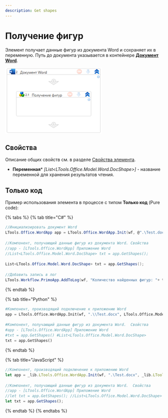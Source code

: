 ```yaml
---
description: Get shapes
---
```



# Получение фигур

Элемент получает данные фигур из документа Word и сохраняет их в переменную. Путь до документа указывается в контейнере [**Документ Word**](https://docs.primo-rpa.ru/primo-rpa/g_elements/el_basic/els_word/el_word_app).

![](<../../../.gitbook/assets1/word-get-shapes.png>)

## Свойства
Описание общих свойств см. в разделе [Свойства элемента](https://docs.primo-rpa.ru/primo-rpa/primo-studio/process/elements#svoistva-elementa).

* **Переменная*** *[List<LTools.Office.Model.Word.DocShape>]* - название переменной для хранения результатов чтения.


## Только код

Пример использования элемента в процессе с типом **Только код** (Pure code):

{% tabs %}
{% tab title="C#" %}
```csharp
//Инициализировать документ Word
LTools.Office.WordApp app = LTools.Office.WordApp.Init(wf, @".\Test.docx", LTools.Office.Model.InteropTypes.DX);
		
//Компонент, получающий данные фигур из документа Word. Свойства
//app - [LTools.Office.WordApp] Приложение Word
//List<LTools.Office.Model.Word.DocShape> txt = app.GetShapes();
		
List<LTools.Office.Model.Word.DocShape> txt = app.GetShapes();
		
//Добавить запись в лог
LTools.Workflow.PrimoApp.AddToLog(wf, "Количество найденных фигур: "+ txt.Count, LTools.Enums.LogMessageType.Info);
```
{% endtab %}

{% tab title="Python" %}
```python
#Компонент, производящий подключение к приложению Word
app = LTools.Office.WordApp.Init(wf, ".\\Test.docx", LTools.Office.Model.InteropTypes.DX)
	
#Компонент, получающий данные фигур из документа Word.  Свойства
#app - [LTools.Office.WordApp] Приложение Word
#txt = app.GetShapes() #List<LTools.Office.Model.Word.DocShape>
txt = app.GetShapes() 
```
{% endtab %}

{% tab title="JavaScript" %}
```javascript
//Компонент, производящий подключение к приложению Word
let app = _lib.LTools.Office.WordApp.Init(wf, ".\Test.docx", _lib.LTools.Office.Model.InteropTypes.DX);

//Компонент, получающий данные фигур из документа Word.  Свойства
//app - [LTools.Office.WordApp] Приложение Word
//let txt = app.GetShapes(); //List<LTools.Office.Model.Word.DocShape>
let txt = app.GetShapes();
```
{% endtab %}
{% endtabs %}

